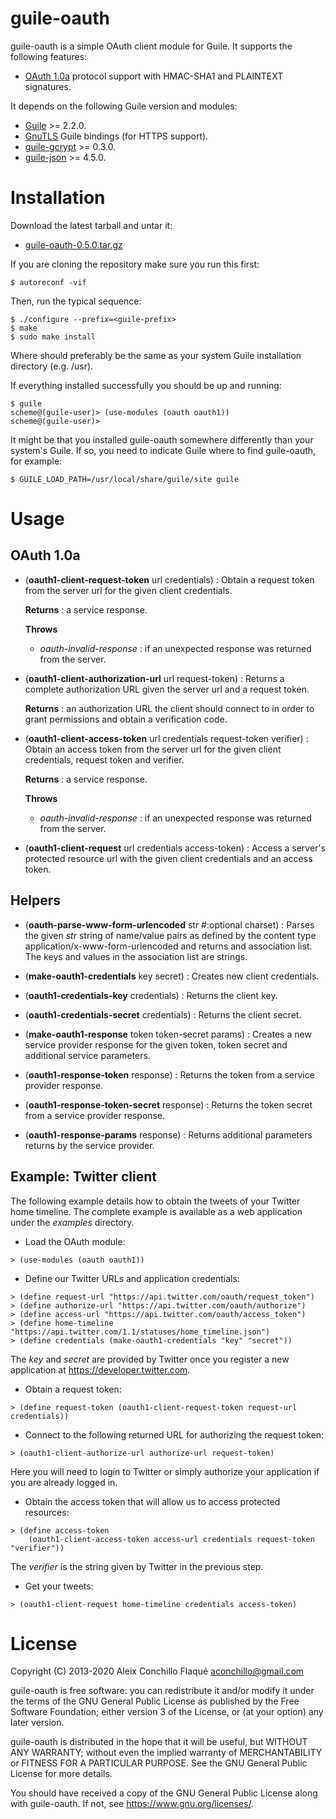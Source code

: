 
# guile-oauth

guile-oauth is a simple OAuth client module for Guile. It supports the
following features:

- [OAuth 1.0a](https://oauth.net/core/1.0a/) protocol support with HMAC-SHA1
  and PLAINTEXT signatures.

It depends on the following Guile version and modules:

- [Guile](https://www.gnu.org/software/guile/) >= 2.2.0.
- [GnuTLS](https://www.gnutls.org/) Guile bindings (for HTTPS support).
- [guile-gcrypt](https://notabug.org/cwebber/guile-gcrypt/) >= 0.3.0.
- [guile-json](https://github.com/aconchillo/guile-json/) >= 4.5.0.


# Installation

Download the latest tarball and untar it:

- [guile-oauth-0.5.0.tar.gz](http://download.savannah.gnu.org/releases/guile-oauth/guile-oauth-0.5.0.tar.gz)

If you are cloning the repository make sure you run this first:

    $ autoreconf -vif

Then, run the typical sequence:

    $ ./configure --prefix=<guile-prefix>
    $ make
    $ sudo make install

Where <guile-prefix> should preferably be the same as your system Guile
installation directory (e.g. /usr).

If everything installed successfully you should be up and running:

    $ guile
    scheme@(guile-user)> (use-modules (oauth oauth1))
    scheme@(guile-user)>

It might be that you installed guile-oauth somewhere differently than
your system's Guile. If so, you need to indicate Guile where to find
guile-oauth, for example:

    $ GUILE_LOAD_PATH=/usr/local/share/guile/site guile


# Usage

## OAuth 1.0a

- (**oauth1-client-request-token** url credentials) : Obtain a request token
  from the server url for the given client credentials.

  **Returns** : a service response.

  **Throws**

  - *oauth-invalid-response* : if an unexpected response was returned from the
    server.

- (**oauth1-client-authorization-url** url request-token) : Returns a complete
  authorization URL given the server url and a request token.

  **Returns** : an authorization URL the client should connect to in order to
  grant permissions and obtain a verification code.

- (**oauth1-client-access-token** url credentials request-token verifier) :
  Obtain an access token from the server url for the given client credentials,
  request token and verifier.

  **Returns** : a service response.

  **Throws**

  - *oauth-invalid-response* : if an unexpected response was returned from the
    server.

- (**oauth1-client-request** url credentials access-token) : Access a server's
  protected resource url with the given client credentials and an access
  token.

## Helpers

- (**oauth-parse-www-form-urlencoded** str #:optional charset) : Parses the
  given *str* string of name/value pairs as defined by the content type
  application/x-www-form-urlencoded and returns and association list. The keys
  and values in the association list are strings.

- (**make-oauth1-credentials** key secret) : Creates new client credentials.

- (**oauth1-credentials-key** credentials) : Returns the client key.

- (**oauth1-credentials-secret** credentials) : Returns the client secret.

- (**make-oauth1-response** token token-secret params) : Creates a new service
  provider response for the given token, token secret and additional service
  parameters.

- (**oauth1-response-token** response) : Returns the token from a service
  provider response.

- (**oauth1-response-token-secret** response) : Returns the token secret from
  a service provider response.

- (**oauth1-response-params** response) : Returns additional parameters
  returns by the service provider.


## Example: Twitter client

The following example details how to obtain the tweets of your Twitter home
timeline. The complete example is available as a web application under the
*examples* directory.

- Load the OAuth module:

```
> (use-modules (oauth oauth1))
```

- Define our Twitter URLs and application credentials:

```
> (define request-url "https://api.twitter.com/oauth/request_token")
> (define authorize-url "https://api.twitter.com/oauth/authorize")
> (define access-url "https://api.twitter.com/oauth/access_token")
> (define home-timeline "https://api.twitter.com/1.1/statuses/home_timeline.json")
> (define credentials (make-oauth1-credentials "key" "secret"))
```

  The *key* and *secret* are provided by Twitter once you register a new
  application at https://developer.twitter.com.

- Obtain a request token:

```
> (define request-token (oauth1-client-request-token request-url credentials))
```

- Connect to the following returned URL for authorizing the request token:

```
> (oauth1-client-authorize-url authorize-url request-token)
```

  Here you will need to login to Twitter or simply authorize your
  application if you are already logged in.

- Obtain the access token that will allow us to access protected resources:

```
> (define access-token
    (oauth1-client-access-token access-url credentials request-token "verifier"))
```

  The *verifier* is the string given by Twitter in the previous step.

- Get your tweets:

```
> (oauth1-client-request home-timeline credentials access-token)
```

# License

Copyright (C) 2013-2020 Aleix Conchillo Flaqué <aconchillo@gmail.com>

guile-oauth is free software: you can redistribute it and/or modify it
under the terms of the GNU General Public License as published by the
Free Software Foundation; either version 3 of the License, or (at your
option) any later version.

guile-oauth is distributed in the hope that it will be useful, but
WITHOUT ANY WARRANTY; without even the implied warranty of
MERCHANTABILITY or FITNESS FOR A PARTICULAR PURPOSE. See the GNU
General Public License for more details.

You should have received a copy of the GNU General Public License
along with guile-oauth. If not, see https://www.gnu.org/licenses/.
